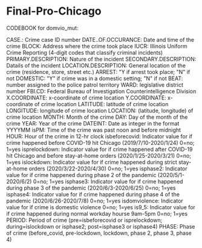 # Final-Pro-Chicago
CODEBOOK for domvio_mut:

CASE.: Crime case ID number
DATE..OF.OCCURANCE: Date and time of the crime
BLOCK: Address where the crime took place
IUCR: Illinois Uniform Crime Reporting (4-digit codes that classify criminal incidents)
PRIMARY.DESCRIPTION: Nature of the incident
SECONDARY.DESCRIPTION: Datails of the incident
LOCATION.DESCRIPTION: General location of the crime (residence, store, street etc.)
ARREST: "Y if arrest took place; "N" if not
DOMESTIC: "Y" if crime was in a domestic setting; "N" if not
BEAT: number assigned to the police patrol territory
WARD: legislative district number
FBI.CD: Federal Bureau of Investigation Counterintelligence Division
X.COORDINATE: x-coordinate of crime location
Y.COORDINATE: x-coordinate of crime location
LATITUDE: latitude of crime location
LONGITUDE: longitude of crime location
LOCATION: (latitude, longitude) of crime location
MONTH: Month of the crime
DAY: Day of the month of the crime
YEAR: Year of the crime
DATEINT: Date as integer in the format YYYYMM
isPM: Time of the crime was past noon and before midnight
HOUR: Hour of the crime in 12-hr clock
isbeforecovid: Indicator value for if crime happened before COVID-19 hit Chicago (2019/7/10-2020/1/24) 0=no; 1=yes
isprelockdown: Indicator value for if crime happened after COVID-19 hit Chicago and before stay-at-home orders (2020/1/25-2020/3/21) 0=no; 1=yes
islockdown: Indicator value for if crime happened during strict stay-at-home orders (2020/3/22-2020/4/30) 0=no; 1=yes
isphase2: Indicator value for if crime happened during phase 2 of the pandemic (2020/5/1-2020/6/2) 0=no; 1=yes
isphase3: Indicator value for if crime happened during phase 3 of the pandemic (2020/6/3-2020/6/25) 0=no; 1=yes
isphase4: Indicator value for if crime happened during phase 4 of the pandemic (2020/6/26-2020/7/8) 0=no; 1=yes
isdomviolence: Indicator value for if crime is domestic violence 0=no; 1=yes
is9_5: Indicator value for if crime happened during normal workday hourse 9am-5pm 0=no; 1=yes
PERIOD: Period of crime (pre=isbeforecovid or isprelockdown; during=islockdown or isphase2; post=isphase3 or isphase4)
PHASE: Phase of crime (before_covid, pre-lockdown, lockdown, phase 2, phase 3, phase 4)